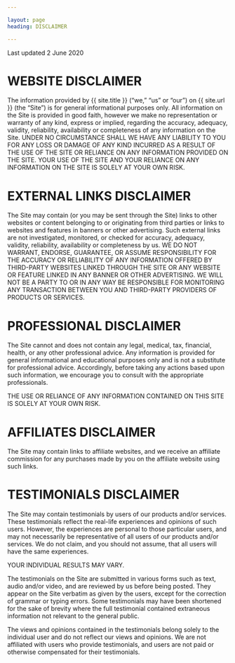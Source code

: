 ```yaml
---

layout: page
heading: DISCLAIMER

---
```


Last updated 2 June 2020


# WEBSITE DISCLAIMER

The information provided by {{ site.title }} (“we,” “us” or “our”) on {{ site.url }} (the “Site”) is for general 
informational purposes only. 
All information on the Site is provided in good faith, however we make no representation or warranty of any kind, 
express or implied, regarding the accuracy, adequacy, validity, reliability, availability or completeness of any 
information on the Site. 
UNDER NO CIRCUMSTANCE SHALL WE HAVE ANY LIABILITY TO YOU FOR ANY LOSS OR DAMAGE OF ANY KIND INCURRED AS A RESULT OF THE 
USE OF THE SITE OR RELIANCE ON ANY INFORMATION PROVIDED ON THE SITE. 
YOUR USE OF THE SITE AND YOUR RELIANCE ON ANY INFORMATION ON THE SITE IS SOLELY AT YOUR OWN RISK.

# EXTERNAL LINKS DISCLAIMER

The Site may contain (or you may be sent through the Site) links to other websites or content belonging to or originating from third parties or links to websites and features in banners or other advertising. Such external links are not investigated, monitored, or checked for accuracy, adequacy, validity, reliability, availability or completeness by us. WE DO NOT WARRANT, ENDORSE, GUARANTEE, OR ASSUME RESPONSIBILITY FOR THE ACCURACY OR RELIABILITY OF ANY INFORMATION OFFERED BY THIRD-PARTY WEBSITES LINKED THROUGH THE SITE OR ANY WEBSITE OR FEATURE LINKED IN ANY BANNER OR OTHER ADVERTISING. WE WILL NOT BE A PARTY TO OR IN ANY WAY BE RESPONSIBLE FOR MONITORING ANY TRANSACTION BETWEEN YOU AND THIRD-PARTY PROVIDERS OF PRODUCTS OR SERVICES.

# PROFESSIONAL DISCLAIMER

The Site cannot and does not contain any legal, medical, tax, financial, health, or any other professional advice. 
Any information is provided for general informational and educational purposes only and is not a substitute for 
professional advice. 
Accordingly, before taking any actions based upon such information, we encourage you to consult with the appropriate professionals. 
 
THE USE OR RELIANCE OF ANY INFORMATION CONTAINED ON THIS SITE IS SOLELY AT YOUR OWN RISK.

# AFFILIATES DISCLAIMER

The Site may contain links to affiliate websites, and we receive an affiliate commission for any purchases made by you 
on the affiliate website using such links. 


# TESTIMONIALS DISCLAIMER

The Site may contain testimonials by users of our products and/or services. 
These testimonials reflect the real-life experiences and opinions of such users. 
However, the experiences are personal to those particular users, and may not necessarily be representative of all users 
of our products and/or services. 
We do not claim, and you should not assume, that all users will have the same experiences. 

YOUR INDIVIDUAL RESULTS MAY VARY. 

The testimonials on the Site are submitted in various forms such as text, audio and/or video, and are reviewed by us 
before being posted. 
They appear on the Site verbatim as given by the users, except for the correction of grammar or typing errors. 
Some testimonials may have been shortened for the sake of brevity where the full testimonial contained extraneous 
information not relevant to the general public.

The views and opinions contained in the testimonials belong solely to the individual user and do not reflect our views 
and opinions. 
We are not affiliated with users who provide testimonials, and users are not paid or otherwise compensated for their 
testimonials.